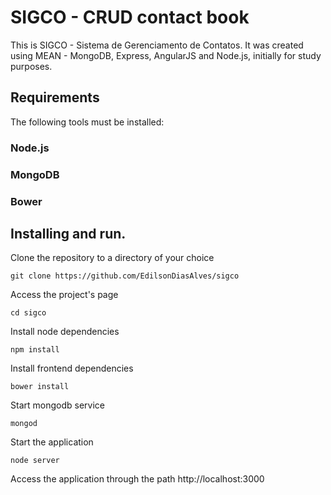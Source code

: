 # SIGCO - CRUD contact book

This is SIGCO - Sistema de Gerenciamento de Contatos. It was created using MEAN - MongoDB, Express, AngularJS and Node.js, initially for study purposes.

## Requirements

The following tools must be installed:

### Node.js  
### MongoDB  
### Bower  
    
## Installing and run.

Clone the repository to a directory of your choice
```shell
git clone https://github.com/EdilsonDiasAlves/sigco
```

Access the project's page
```shell
cd sigco
```

Install node dependencies
```shell
npm install
```

Install frontend dependencies
```shell
bower install
```

Start mongodb service
```shell
mongod
```

Start the application
```shell
node server
```

Access the application through the path http://localhost:3000
